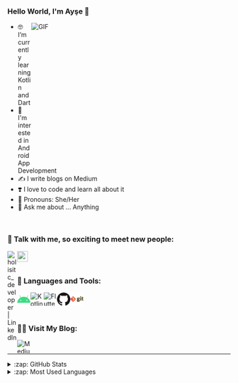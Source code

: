 ### Hello World, I'm Ayşe 👋
 <img align="right" alt="GIF" src="https://github.com/arsentieva/arsentieva/blob/main/code.gif?raw=true" width="450" height="320" />
 
- :nerd_face: I’m currently learning Kotlin and Dart
- 🤔 I'm interested in Android App Development
- ✍  I write blogs on Medium
- ❣️  I love to code and learn all about it
- 🤣 Pronouns: She/Her
- 💬 Ask me about ... Anything

<br />

### 🤗 Talk with me, so exciting to meet new people:

[<img align="left" alt="holisitc_developer | LinkedIn" width="22px" src="https://cdn.jsdelivr.net/npm/simple-icons@v3/icons/linkedin.svg" />][linkedin] 
[<img align="left" height="24" width="24" src="https://cdn.jsdelivr.net/npm/simple-icons@v4/icons/gmail.svg" />][gmail]

<br />

[linkedin]: https://www.linkedin.com/in/ayşeşenses/
[gmail]: mailto:sensesaysee@gmail.com

<br />

### 🧐 Languages and Tools:

[<img align="left" alt="Android"  width="30" height="30" src="https://raw.githubusercontent.com/github/explore/80688e429a7d4ef2fca1e82350fe8e3517d3494d/topics/android/android.png" />][android]
[<img align="left" alt="Kotlin" width="30" height="30" src="https://www.vectorlogo.zone/logos/kotlinlang/kotlinlang-icon.svg" />][kotlin]
[<img align="left" alt="Flutter" width="30" height="30" src="https://branditechture.agency/brand-logos/wp-content/uploads/wpdm-cache/Flutter-900x0.png"/>][flutter]
[<img align="left" alt="GitHub" width="30" height="30" src="https://raw.githubusercontent.com/github/explore/78df643247d429f6cc873026c0622819ad797942/topics/github/github.png"/>][git]
[<img align="left" alt="Git" width="30" height="30" src="https://raw.githubusercontent.com/github/explore/80688e429a7d4ef2fca1e82350fe8e3517d3494d/topics/git/git.png" />][git]
<br />

[android]: https://www.android.com/
[kotlin]: https://kotlinlang.org
[flutter]: https://flutter.dev/
[git]: https://git-scm.com/
[firebase]: https://firebase.google.com/


<br />

### 🏃‍♀️ Visit My Blog:

[<img align="left" alt="Medium" width="30" height="30" src="https://cdn1.iconfinder.com/data/icons/social-media-circle-7/512/Circled_Medium_svg5-512.png"  />][medium]

[medium]: https://medium.com/@sensesaysee

<br />

---
<details>
  <summary>:zap: GitHub Stats</summary>
  <img align="left" alt="Ayse's GitHub Stats" src="https://github-readme-stats.vercel.app/api?username=aysesenses&show_icons=true&hide_border=true" />
</details>
<details>
  <summary>:zap: Most Used Languages</summary>
<img align="left" alt="Ayse's GitHub Top Languages" src="https://github-readme-stats.vercel.app/api/top-langs/?username=aysesenses" />
</details>
